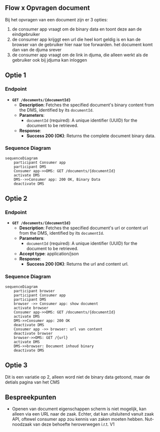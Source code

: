 ## Flow x Opvragen document
Bij het opvragen van een document zijn er 3 opties: 
1. de consumer app vraagt om de binary data en toont deze aan de eindgebruiker 
2. de consumer app krijggt een url die heel kort geldig is en kan de browser van de gebruiker hier naar toe forwarden. het document komt dan van de djuma srever
2. de consumer app vraagt om de link in djuma, die alleen werkt als de gebruiker ook bij jdjuma kan inloggen

## Optie 1
### Endpoint

- **`GET /documents/{documentId}`**
  - **Description**: Fetches the specified document's  binary content from the DMS, identified by its `documentId`.
  - **Parameters**: 
    - `documentId` (required): A unique identifier (UUID) for the document to be retrieved.
  - **Response**:
    - **Success 200 (OK)**: Returns the complete document binary data.

### Sequence Diagram

```mermaid
sequenceDiagram
    participant Consumer app
    participant DMS
    Consumer app->>DMS: GET /documents/{documentId}
    activate DMS
    DMS-->>Consumer app: 200 OK, Binary Data
    deactivate DMS
```

## Optie 2
### Endpoint

- **`GET /documents/{documentId}`**
  - **Description**: Fetches the specified document's  url or content url from the DMS, identified by its `documentId`.
  - **Parameters**: 
    - `documentId` (required): A unique identifier (UUID) for the document to be retrieved.
  - **Accept type**: application/json
  - **Response**:
    - **Success 200 (OK)**: Returns the url and content url.

### Sequence Diagram

```mermaid
sequenceDiagram
    participant browser
    participant Consumer app
    participant DMS
    browser ->> Consumer app: show document
    activate browser
    Consumer app->>DMS: GET /documents/{documentId}
    activate DMS
    DMS->>Consumer app: 200 OK
    deactivate DMS
    Consumer app ->> browser: url van content
    deactivate browser
    browser->>DMS: GET /{url}
    activate DMS
    DMS->>browser: Document inhoud binary
    deactivate DMS
```
## Optie 3
Dit is een variatie op 2, alleen word niet de binary data getoond, maar de detials pagina van het CMS
 


## Bespreekpunten
- Openen van document eigenschappen scherm is niet mogelijk, kan alleen via een URL naar de zaak. Echter, dat kan uitsluitend vanuit zaak API, oftewel consumer app zou kennis van zaken moeten hebben. Nut- noodzaak van deze behoefte heroverwegen i.r.t. V1









